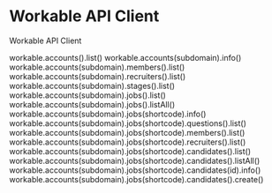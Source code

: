 # Workable API Client

Workable API Client

workable.accounts().list()
workable.accounts(subdomain).info()
workable.accounts(subdomain).members().list()
workable.accounts(subdomain).recruiters().list()
workable.accounts(subdomain).stages().list()
workable.accounts(subdomain).jobs().list()
workable.accounts(subdomain).jobs().listAll()
workable.accounts(subdomain).jobs(shortcode).info()
workable.accounts(subdomain).jobs(shortcode).questions().list()
workable.accounts(subdomain).jobs(shortcode).members().list()
workable.accounts(subdomain).jobs(shortcode).recruiters().list()
workable.accounts(subdomain).jobs(shortcode).candidates().list()
workable.accounts(subdomain).jobs(shortcode).candidates().listAll()
workable.accounts(subdomain).jobs(shortcode).candidates(id).info()
workable.accounts(subdomain).jobs(shortcode).candidates().create()
